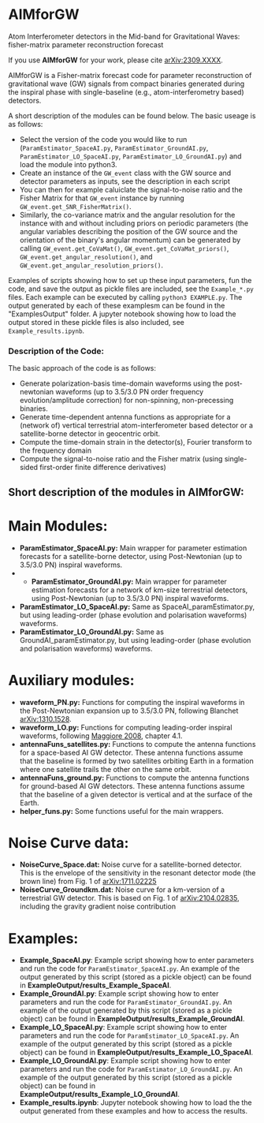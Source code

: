 # AIMforGW
Atom Interferometer detectors in the Mid-band for Gravitational Waves: fisher-matrix parameter reconstruction forecast

If you use **AIMforGW** for your work, please cite [arXiv:2309.XXXX](https://arxiv.org/abs/2309.XXXXX).

AIMforGW is a Fisher-matrix forecast code for parameter reconstruction of gravitational wave (GW) signals from compact binaries generated during the inspiral phase with single-baseline (e.g., atom-interferometry based) detectors.

A short description of the modules can be found below. 
The basic useage is as follows:
- Select the version of the code you would like to run (`ParamEstimator_SpaceAI.py`,  `ParamEstimator_GroundAI.py`, `ParamEstimator_LO_SpaceAI.py`,  `ParamEstimator_LO_GroundAI.py`) and load the module into python3.
- Create an instance of the `GW_event` class with the GW source and detector parameters as inputs, see the description in each script
- You can then for example caluiclate the signal-to-noise ratio and the Fisher Matrix for that `GW_event` instance by running `GW_event.get_SNR_FisherMatrix()`.
- Similarly, the co-variance matrix and the angular resolution for the instance with and without including priors on periodic parameters (the angular variables describing the position of the GW source and the orientation of the binary's angular momentum) can be generated by calling `GW_event.get_CoVaMat()`, `GW_event.get_CoVaMat_priors()`, `GW_event.get_angular_resolution()`, and `GW_event.get_angular_resolution_priors()`.

Examples of scripts showing how to set up these input parameters, fun the code, and save the output as pickle files are included, see the `Example_*.py` files. Each example can be executed by calling `python3 EXAMPLE.py`. The output generated by each of these examplesm can be found in the "ExamplesOutput" folder. A jupyter notebook showing how to load the output stored in these pickle files is also included, see `Example_results.ipynb`.

### Description of the Code:
The basic approach of the code is as follows:
- Generate polarization-basis time-domain waveforms using the post-newtonian waveforms (up to 3.5/3.0 PN order frequency evolution/amplitude correction) for non-spinning, non-precessing binaries.
- Generate time-dependent antenna functions as appropriate for a (network of) vertical terrestrial atom-interferometer based detector or a satellite-borne detector in geocentric orbit.
- Compute the time-domain strain in the detector(s), Fourier transform to the frequency domain
- Compute the signal-to-noise ratio and the Fisher matrix (using single-sided first-order finite difference derivatives)

## Short description of the modules in **AIMforGW**:
# Main Modules:
- **ParamEstimator_SpaceAI.py:** Main wrapper for parameter estimation forecasts for a satellite-borne detector, using Post-Newtonian (up to 3.5/3.0 PN) inspiral waveforms.
- - **ParamEstimator_GroundAI.py:** Main wrapper for parameter estimation forecasts for a network of km-size terrestrial detectors, using Post-Newtonian (up to 3.5/3.0 PN) inspiral waveforms.
- **ParamEstimator_LO_SpaceAI.py:** Same as SpaceAI_paramEstimator.py, but using leading-order (phase evolution and polarisation waveforms) waveforms.
- **ParamEstimator_LO_GroundAI.py:** Same as GroundAI_paramEstimator.py, but using leading-order (phase evolution and polarisation waveforms) waveforms.

# Auxiliary modules:
- **waveform_PN.py:** Functions for computing the inspiral waveforms in the Post-Newtonian expansion up to 3.5/3.0 PN, following Blanchet [arXiv:1310.1528](https://arxiv.org/abs/1310.1528).
- **waveform_LO.py:** Functions for computing leading-order inspiral waveforms, following [Maggiore 2008](https://oxford.universitypressscholarship.com/view/10.1093/acprof:oso/9780198570745.001.0001/acprof-9780198570745), chapter 4.1.
- **antennaFuns_satellites.py:** Functions to compute the antenna functions for a space-based AI GW detector. These antenna functions assume that the baseline is formed by two satellites orbiting Earth in a formation where one satellite trails the other on the same orbit.
- **antennaFuns_ground.py:** Functions to compute the antenna functions for ground-based AI GW detectors. These antenna functions assume that the baseline of a given detector is vertical and at the surface of the Earth.
- **helper_funs.py:** Some functions useful for the main wrappers.

# Noise Curve data:
- **NoiseCurve_Space.dat:** Noise curve for a satellite-borned detector. This is the envelope of the sensitivity in the resonant detector mode (the brown line) from Fig. 1 of [arXiv:1711.02225](https://arxiv.org/abs/1711.02225)
- **NoiseCurve_Groundkm.dat:** Noise curve for a km-version of a terrestrial GW detector. This is based on Fig. 1 of [arXiv:2104.02835](https://arxiv.org/abs/2104.02835), including the gravity gradient noise contribution

# Examples:
- **Example_SpaceAI.py**: Example script showing how to enter parameters and run the code for `ParamEstimator_SpaceAI.py`. An example of the output generated by this script (stored as a pickle object) can be found in **ExampleOutput/results_Example_SpaceAI**.
- **Example_GroundAI.py**: Example script showing how to enter parameters and run the code for `ParamEstimator_GroundAI.py`. An example of the output generated by this script (stored as a pickle object) can be found in **ExampleOutput/results_Example_GroundAI**.
- **Example_LO_SpaceAI.py**: Example script showing how to enter parameters and run the code for `ParamEstimator_LO_SpaceAI.py`. An example of the output generated by this script (stored as a pickle object) can be found in **ExampleOutput/results_Example_LO_SpaceAI**.
- **Example_LO_GroundAI.py**: Example script showing how to enter parameters and run the code for `ParamEstimator_LO_GroundAI.py`. An example of the output generated by this script (stored as a pickle object) can be found in **ExampleOutput/results_Example_LO_GroundAI**.
- **Example_results.ipynb**: Jupyter notebook showing how to load the the output generated from these examples and how to access the results.
